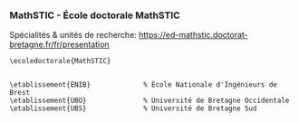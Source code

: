 ### MathSTIC - École doctorale MathSTIC

Spécialités & unités de recherche: https://ed-mathstic.doctorat-bretagne.fr/fr/presentation

```
\ecoledoctorale{MathSTIC}


\etablissement{ENIB}             % École Nationale d'Ingénieurs de Brest
\etablissement{UBO}              % Université de Bretagne Occidentale
\etablissement{UBS}              % Université de Bretagne Sud
```

